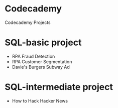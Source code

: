 # Codecademy
Codecademy Projects

# SQL-basic project
* RPA Fraud Detection
* RPA Customer Segmentation
* Davie's Burgers Subway Ad

# SQL-intermediate project
* How to Hack Hacker News
